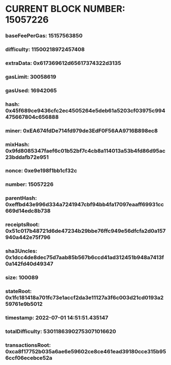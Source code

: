 # CURRENT BLOCK NUMBER: 15057226

### baseFeePerGas: 15157563850
### difficulty: 11500218972457408
### extraData: 0x617369612d65617374322d3135
### gasLimit: 30058619
### gasUsed: 16942065
### hash: 0x45f689ce9436cfc2ec4505264e5deb61a5203cf03975c994475667804c656888
### miner: 0xEA674fdDe714fd979de3EdF0F56AA9716B898ec8
### mixHash: 0x9fd8085347faef6c01b52bf7c4cb8a114013a53b4fd86d95ac23bddafb72e951
### nonce: 0xe9e198f1bb1cf32c
### number: 15057226
### parentHash: 0xeffbd43e996d334a7241947cbf94bb4fa17097eaaff69931cc669d14edc8b738
### receiptsRoot: 0x51c017b48721d6de47234b29bbe76ffc949e56dfcfa2d0a157940a442e75f796
### sha3Uncles: 0x1dcc4de8dec75d7aab85b567b6ccd41ad312451b948a7413f0a142fd40d49347
### size: 100089
### stateRoot: 0x1fc181418a701fc73e1accf2da3e11127a3f6c003d21cd0193a259761e9b5012
### timestamp: 2022-07-01 14:51:51.435147
### totalDifficulty: 53011863902753071016620
### transactionsRoot: 0xca8f17752b035a6ae6e59602ce8ce461ead39180cce315b956ccf06ecebce52a
